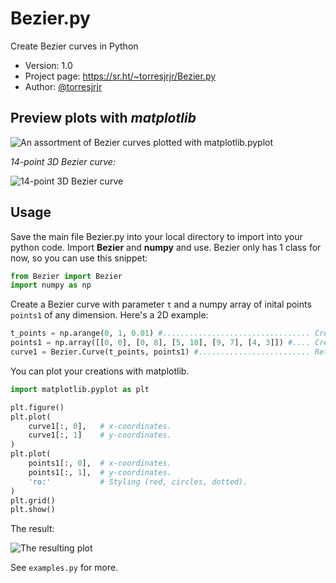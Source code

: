 # Bezier.py
Create Bezier curves in Python

- Version: 1.0
- Project page: <https://sr.ht/~torresjrjr/Bezier.py>
- Author: [@torresjrjr](https://torresjrjr.com/)

## Preview plots with _matplotlib_
![An assortment of Bezier curves plotted with matplotlib.pyplot](https://i.imgur.com/lAXdYWS.png)

_14-point 3D Bezier curve:_  

![14-point 3D Bezier curve](https://i.imgur.com/Yw2u2FX.gif)

## Usage
Save the main file Bezier.py into your local directory to import into your python code.
Import **Bezier** and **numpy** and use. Bezier only has 1 class for now, so you can use this snippet:

```Python
from Bezier import Bezier
import numpy as np
```
Create a Bezier curve with parameter `t` and a numpy array of inital points `points1` of any dimension. Here's a 2D example:

```Python
t_points = np.arange(0, 1, 0.01) #................................. Creates an iterable list from 0 to 1.
points1 = np.array([[0, 0], [0, 8], [5, 10], [9, 7], [4, 3]]) #.... Creates an array of coordinates.
curve1 = Bezier.Curve(t_points, points1) #......................... Returns an array of coordinates.
```

You can plot your creations with matplotlib.

```Python
import matplotlib.pyplot as plt

plt.figure()
plt.plot(
	curve1[:, 0],   # x-coordinates.
	curve1[:, 1]    # y-coordinates.
)
plt.plot(
	points1[:, 0],  # x-coordinates.
	points1[:, 1],  # y-coordinates.
	'ro:'           # Styling (red, circles, dotted).
)
plt.grid()
plt.show()
```
The result:

![The resulting plot](https://i.imgur.com/DWjxns7.png) 

See `examples.py` for more.
